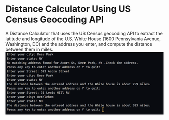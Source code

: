 # Distance Calculator Using US Census Geocoding API
A Distance Calculator that uses the US Census geocoding API to extract the latitude and longitude of the U.S. 
White House (1600 Pennsylvania Avenue, Washington, DC) and the address you enter, and compute the distance between them in miles.
![Alt Text](https://github.com/barbeque-sauce/Distance-Calculator-using-US-Census-geocoding-API-JSON/blob/master/dist.png)
